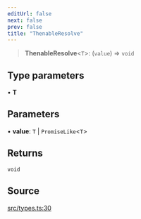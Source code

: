 ```yaml
---
editUrl: false
next: false
prev: false
title: "ThenableResolve"
---
```


> **ThenableResolve**\<`T`\>: (`value`) => `void`

## Type parameters

• **T**

## Parameters

• **value**: `T` \| `PromiseLike`\<`T`\>

## Returns

`void`

## Source

[src/types.ts:30](https://github.com/eddienubes/sagetest/blob/7d90467/src/types.ts#L30)
